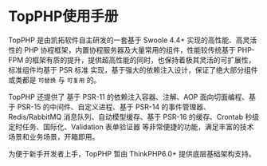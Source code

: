 # TopPHP使用手册

TopPHP 是由凯拓软件自主研发的一套基于 Swoole 4.4+ 实现的高性能、高灵活性的 PHP 协程框架，内置协程服务器及大量常用的组件，性能较传统基于 PHP-FPM 的框架有质的提升，提供超高性能的同时，也保持着极其灵活的可扩展性，标准组件均基于 PSR 标准 实现，基于强大的依赖注入设计，保证了绝大部分组件或类都是 `可替换` 与 `可复用` 的。

TopPHP 还提供了 基于 PSR-11 的依赖注入容器、注解、AOP 面向切面编程、基于 PSR-15 的中间件、自定义进程、基于 PSR-14 的事件管理器、Redis/RabbitMQ 消息队列、自动模型缓存、基于 PSR-16 的缓存、Crontab 秒级定时任务、国际化、Validation 表单验证器 等非常便捷的功能，满足丰富的技术场景和业务场景，开箱即用。

为便于新手开发者上手，TopPHP 暂由 ThinkPHP6.0+ 提供底层基础架构支持。